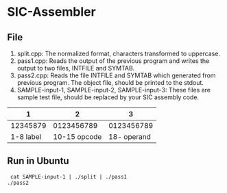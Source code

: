 # SIC-Assembler

## File
1. split.cpp: The normalized format, characters transformed to uppercase.
2. pass1.cpp: Reads the output of the previous program and writes the output to two files, INTFILE and SYMTAB.
3. pass2.cpp: Reads the file INTFILE and SYMTAB which generated from previous program. The object file, should be printed to the stdout.
4. SAMPLE-input-1, SAMPLE-input-2, SAMPLE-input-3: These files are sample test file, should be replaced by your SIC assembly code.

| 1 | 2 | 3 |
| ------------- | ------------- | ------------- |
| 12345879  | 0123456789  | 0123456789  |
| 1-8 label  | 10-15 opcode  | 18- operand  |

## Run in Ubuntu
```
 cat SAMPLE-input-1 | ./split | ./pass1
./pass2
```
